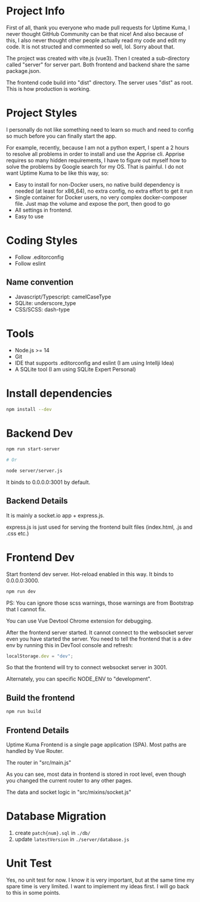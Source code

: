 # Project Info

First of all, thank you everyone who made pull requests for Uptime Kuma, I never thought GitHub Community can be that nice! And also because of this, I also never thought other people actually read my code and edit my code. It is not structed and commented so well, lol. Sorry about that.

The project was created with vite.js (vue3). Then I created a sub-directory called "server" for server part. Both frontend and backend share the same package.json. 

The frontend code build into "dist" directory. The server uses "dist" as root. This is how production is working.

# Project Styles

I personally do not like something need to learn so much and need to config so much before you can finally start the app. 

For example, recently, because I am not a python expert, I spent a 2 hours to resolve all problems in order to install and use the Apprise cli. Apprise requires so many hidden requirements, I have to figure out myself how to solve the problems by Google search for my OS. That is painful. I do not want Uptime Kuma to be like this way, so:  

- Easy to install for non-Docker users, no native build dependency is needed (at least for x86_64), no extra config, no extra effort to get it run
- Single container for Docker users, no very complex docker-composer file. Just map the volume and expose the port, then good to go
- All settings in frontend.
- Easy to use

# Coding Styles

- Follow .editorconfig
- Follow eslint

## Name convention

- Javascript/Typescript: camelCaseType
- SQLite: underscore_type
- CSS/SCSS: dash-type

# Tools
- Node.js >= 14
- Git
- IDE that supports .editorconfig and eslint (I am using Intellji Idea)
- A SQLite tool (I am using SQLite Expert Personal)

# Install dependencies 

```bash
npm install --dev
```

# Backend Dev

```bash
npm run start-server

# Or 

node server/server.js
```

It binds to 0.0.0.0:3001 by default.


## Backend Details

It is mainly a socket.io app + express.js.

express.js is just used for serving the frontend built files (index.html, .js and .css etc.) 

# Frontend Dev

Start frontend dev server. Hot-reload enabled in this way. It binds to 0.0.0.0:3000.

```bash
npm run dev
```

PS: You can ignore those scss warnings, those warnings are from Bootstrap that I cannot fix.

You can use Vue Devtool Chrome extension for debugging.

After the frontend server started. It cannot connect to the websocket server even you have started the server. You need to tell the frontend that is a dev env by running this in DevTool console and refresh:

```javascript
localStorage.dev = "dev";
```

So that the frontend will try to connect websocket server in 3001.

Alternately, you can specific NODE_ENV to "development".


## Build the frontend

```bash
npm run build
```

## Frontend Details

Uptime Kuma Frontend is a single page application (SPA). Most paths are handled by Vue Router.

The router in "src/main.js"

As you can see, most data in frontend is stored in root level, even though you changed the current router to any other pages.

The data and socket logic in "src/mixins/socket.js"

# Database Migration

1. create `patch{num}.sql` in `./db/`
1. update `latestVersion` in `./server/database.js`

# Unit Test

Yes, no unit test for now. I know it is very important, but at the same time my spare time is very limited. I want to implement my ideas first. I will go back to this in some points.



  

